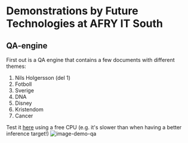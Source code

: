 # Demonstrations by Future Technologies at AFRY IT South

## QA-engine
First out is a QA engine that contains a few documents with different themes:

1. Nils Holgersson (del 1)
2. Fotboll
3. Sverige
4. DNA
5. Disney
6. Kristendom
7. Cancer

Test it [here](https://share.streamlit.io/afry-south/future-tech-demos/qa-sweden/webapp.py) using a free CPU (e.g. it's slower than when having a better inference target!)
![image-demo-qa](https://user-images.githubusercontent.com/7490199/140510321-515edcdb-1f4a-46e1-aed9-b31a84a057ab.png)

